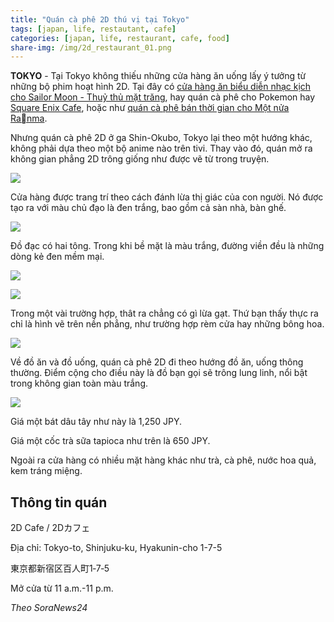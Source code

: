 ```yaml
---
title: "Quán cà phê 2D thú vị tại Tokyo"
tags: [japan, life, restautant, cafe]
categories: [japan, life, restaurant, cafe, food]
share-img: /img/2d_restaurant_01.png
---
```


**TOKYO** - Tại Tokyo không thiếu những cửa hàng ăn uống lấy ý tưởng từ những bộ phim hoạt hình 2D. Tại đây có [cửa hàng ăn biểu diễn nhạc kịch cho Sailor Moon - Thuỷ thủ mặt trăng](https://sailormoon-shiningmoontokyo.com/), hay quán cà phê cho Pokemon hay [Square Enix Cafe](https://www.jp.square-enix.com/cafe/tokyo/pc/index.php), hoặc như [quán cà phê bán thời gian cho Một nửa Ranma](http://the-guest.com/ranma12_ikebukuro/).

Nhưng quán cà phê 2D ở ga Shin-Okubo, Tokyo lại theo một hướng khác, không phải dựa theo một bộ anime nào trên tivi. Thay vào đó, quán mở ra không gian phẳng 2D trông giống như được vẽ từ trong truyện.

![](/img/2d_restaurant_01.png)

Cửa hàng được trang trí theo cách đánh lừa thị giác của con người. Nó được tạo ra với màu chủ đạo là đen trắng, bao gồm cả sàn nhà, bàn ghế.

![](/img/2d_restaurant_02.png)

Đồ đạc có hai tông. Trong khi bề mặt là màu trắng, đường viền đều là những dòng kẻ đen mềm mại.

![](/img/2d_restaurant_03.png)

![](/img/2d_restaurant_04.png)

Trong một vài trường hợp, thât ra chẳng có gì lừa gạt. Thứ bạn thấy thực ra chỉ là hình vẽ trên nền phẳng, như trường hợp rèm cửa hay những bông hoa.

![](/img/2d_restaurant_05.png)

Về đồ ăn và đồ uống, quán cà phê 2D đi theo hướng đồ ăn, uống thông thường. Điểm cộng cho điều này là đồ bạn gọi sẽ trông lung linh, nổi bật trong không gian toàn màu trắng.

![](/img/2d_restaurant_06.png)

Giá một bát dâu tây như này là 1,250 JPY.

Giá một cốc trà sữa tapioca như trên là 650 JPY.

Ngoài ra cửa hàng có nhiều mặt hàng khác như trà, cà phê, nước hoa quả, kem tráng miệng.

## Thông tin quán

2D Cafe / 2Dカフェ

Địa chỉ: Tokyo-to, Shinjuku-ku, Hyakunin-cho 1-7-5

東京都新宿区百人町1‐7‐5

Mở cửa từ 11 a.m.-11 p.m.

*Theo SoraNews24*
